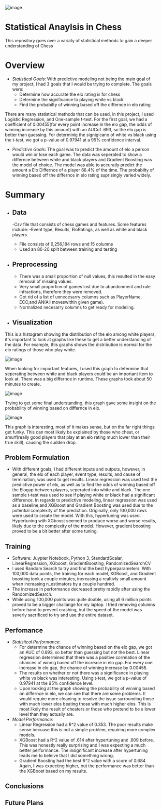 ![image](https://github.com/user-attachments/assets/362f9f1c-c5f7-4cbc-9416-e2cf087f7cde)
# Statistical Anaylsis in Chess
This repository goes over a variaty of statistical methods to gain a deeper understanding of Chess

# Overview
- *Statistical Goals*: With predictive modeling not being the main goal of my project, I had 3 goals that I would be trying to complete. The goals were:
  - Determine how accurate the elo rating is for chess
  - Determine the significance to playing white vs black
  - Find the probabilty of winning based off the differnce in elo rating
  
There are many statistical methods that can be used, in this project, I used Logistic Regression, and One-sample t-test. For the first goal, we had a coefficient of 0.00455(for every point increase in the elo gap, the odds of winning increase by this amount) with an AUCof .693, so the elo gap is better than guessing. For determinig the signigicane of white vs black using the t-test, we got a p-value of 0.97941 at a 95% confidence interval. 
- *Predictive Goals*: The goal was to predict the amount of elo a person would win or lose each game. The data was seperated to show a differnce between white and black players and Gradient Boosting was the model of choice. The model was able to accuratly predict the amount a Elo Differnce of a player 68.4% of the time. The probabilty of winning based off the differnce in elo rating suprisingly varied widely.

# Summary 

- ## Data
  -Csv file that consists of chess games and features. Some features include:
    -Event type, Results, EloRatings, as well as white and black players
  - File consists of 6,256,184 rows and 15 columns
  - Used an 80-20 split between training and testing
    
- ## Preprocessing
  - There was a small proportion of null values, this resulted in the easy removal of missing values.
  - Very small proportion of games lost due to abandonment and rule infractions, therefore they were removed.
  - Got rid of a list of unnecesarry columns such as PlayerName, ECO,and AN(All moveswithin given game).
  - Normalized necesarry columns to get ready for modeling.
 
- ## Visualization
This is a histogram showing the distribution of the elo among white players, it's important to look at graphs like these to get a better understanding of the data. For example, this graphs shows the distribution is normal for the elo ratings of those who play white.

![image](https://github.com/user-attachments/assets/6777e149-5764-47ec-be94-1f3ea7f76712)

When looking for important features, I used this graph to determine that seperating between white and black players could be an important item to look at. There was a big differnce in runtime. These graphs took about 50 minutes to create.

![image](https://github.com/user-attachments/assets/f8a784d8-d422-4968-b302-6015f616ec71)


Trying to get some final understanding, this graph gave some insight on the probability of winning based on differnce in elo.

![image](https://github.com/user-attachments/assets/9623104c-9eba-441f-a829-09cca02f43fa)

This graph is interesting, most of it makes sense, but on the far right things get funky. This can most likely be explained by those who cheat, or smurf(really good players that play at an elo rating much lower than their true skill), causing the sudden drop.

## Problem Formulation
- With different goals, I had different inputs and outputs, however, in general, the elo of each player, event type, results, and cause of termination, was used to get results. Linear regression was used test the predictive power of elo, as well as to find the odds of winning based off the Elogap between players, seperated into white and black. The one sample t-test was used to see if playing white or black had a significant difference. In regards to predictive modeling, linear regression was used as a baseline,and XGBoost and Gradient Boosting was used due to the potential complexity of the prediction. Originally, only 100,000 rows were used to create the model. With this, hypertuning was used. Hypertuning with XGboost seemed to produce worse and worse results, likely due to the complexity of the model. However, gradient boosting proved to be a bit better after some tuning. 
  
## Training
- Software: Juypter Notebook, Python 3, StandardScalar, LinearRegression, XGboost, GradientBoosting, RandomizedSearchCV
- I used Random Search to try and find the best hyperparameters. With 100,000 data points, the training for each model, XGBoost, and Gradient boosting took a couple minutes, increasing a realtivly small amount when increasing n_estimators by a couple hundred.
- The increase in performance decreased pretty rapidly after using the RandomizedSearch.
- While using 100,000 points was quite doable, using all 6 million points proved to be a bigger challange for my laptop. I tried removing columns before hand to prevent crashing, but the speed of the model was severly sacrificed to try and use the entire dataset.

## Perfomance
- *Statisitcal Performance*:
    - For determine the chance of winning based on the elo gap, we got an AUC of 0.693, so better than guessing but not the best. Linear regression determined that there was a positive correlation of the chances of winnig based off the increase in elo gap. For every one increase in elo gap, the chance of winning increase by 0.00455.
    - The results on whether or not there was a significance in playing white vs black was interesting. Using t-test, we got a p-value of 0.97941 at the 95% confidence level.
    - Upon looking at the graph showing the probability of winning based on differnce in elo, we can see that there are some problems. It would require more cleaning to resolve the issue surrounding those with much lower elos beating those with much higher elos. This is most likely the result of cheaters or those who pretend to be a lower level than they actually are.
- *Model Performance*:
    - Linear Regression had a R^2 value of 0.353. The poor results make sense becuase this is not a simple problem, requiring more complex models.
    - XGBoost had a R^2 value of .614 after hypertuning and .609 before. This was honestly really surprising and I was expexting a much better performance. The insignificant increase after hypertuning leads me to beleive that I did something wrong.
    - Gradient Boosting had the best R^2 value with a score of 0.684. Again, I was expecting higher, but the performance was better than the XGBoost based on my results.

## Conclusions

## Future Plans
